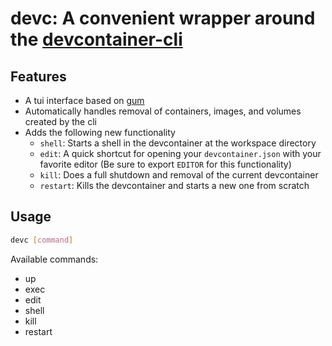 # devc: A convenient wrapper around the [devcontainer-cli](https://github.com/devcontainers/cli)

## Features

- A tui interface based on [gum](https://github.com/charmbracelet/gum)
- Automatically handles removal of containers, images, and volumes created by the cli
- Adds the following new functionality
  + `shell`: Starts a shell in the devcontainer at the workspace directory
  + `edit`: A quick shortcut for opening your `devcontainer.json` with your favorite editor (Be sure to export `EDITOR` for this functionality)
  + `kill`: Does a full shutdown and removal of the current devcontainer 
  + `restart`: Kills the devcontainer and starts a new one from scratch


## Usage

```bash
devc [command]
```

Available commands:
  - up
  - exec
  - edit
  - shell
  - kill
  - restart
